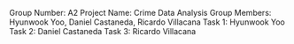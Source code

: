 Group Number: A2
Project Name: Crime Data Analysis
Group Members: Hyunwook Yoo, Daniel Castaneda, Ricardo Villacana
Task 1: Hyunwook Yoo
Task 2: Daniel Castaneda
Task 3: Ricardo Villacana